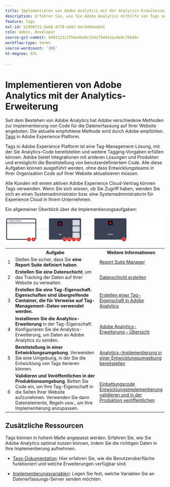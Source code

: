 ```yaml
---
title: Implementieren von Adobe Analytics mit der Analytics-Erweiterung
description: Erfahren Sie, wie Sie Adobe Analytics mithilfe von Tags und der Analytics-Erweiterung implementieren
feature: Tags
exl-id: 52990731-8a68-4779-ad42-6ec94b0aabd1
role: Admin, Developer
source-git-commit: 9d9212313f54e4b44c5341754942ac0e0c78b84c
workflow-type: tm+mt
source-wordcount: '365'
ht-degree: 83%

---
```


# Implementieren von Adobe Analytics mit der Analytics-Erweiterung

Seit dem Bestehen von Adobe Analytics hat Adobe verschiedene Methoden zur Implementierung von Code für die Datenerfassung auf Ihrer Website angeboten. Die aktuelle empfohlene Methode wird durch Adobe empfohlen. [Tags](https://experienceleague.adobe.com/docs/experience-platform/tags/home.html?lang=de) in Adobe Experience Platform.

Tags in Adobe Experience Platform ist eine Tag-Management-Lösung, mit der Sie Analytics-Code bereitstellen und weitere Tagging-Vorgaben erfüllen können. Adobe bietet Integrationen mit anderen Lösungen und Produkten und ermöglicht die Bereitstellung von benutzerdefiniertem Code. Alle diese Aufgaben können ausgeführt werden, ohne dass Entwicklungsteams in Ihrer Organisation Code auf Ihrer Website aktualisieren müssen.

Alle Kunden mit einem aktiven Adobe Experience Cloud-Vertrag können Tags verwenden. Wenn Sie sich wissen, ob Sie Zugriff haben, wenden Sie sich an einen Systemadministrator bzw. eine Systemadministratorin für Experience Cloud in Ihrem Unternehmen.

Ein allgemeiner Überblick über die Implementierungsaufgaben:



![Implementieren von Adobe Analytics mit dem Analytics-Erweiterungs-Workflow, wie in diesem Abschnitt beschrieben.](../assets/analytics-extension-annotated.png)

<table style="width:100%">

<tr>
<th style="width:5%"></th><th style="width:60%"><b>Aufgabe</b></th><th style="width:35%"><b>Weitere Informationen</b></th>
</tr>

<tr>
<td> 1</td>
<td>Stellen Sie sicher, dass Sie <b>eine Report Suite definiert haben</b>.</td>
<td><a href="../../admin/admin/c-manage-report-suites/report-suites-admin.md">Report Suite Manager</a></td>
</tr>

<tr>
<td>2</td>
<td><b>Erstellen Sie eine Datenschicht</b>, um das Tracking der Daten auf Ihrer Website zu verwalten.</td>
<td>
<a href="../prepare/data-layer.md">Datenschicht erstellen</a>
</td>
</tr>

<tr>
<td>3</td>
<td><b><b>Erstellen Sie eine Tag-Eigenschaft</b>. Eigenschaften sind übergreifende Container, die für Verweise auf Tag-Management-Daten verwendet werden.</td>
<td><a href="../launch/create-analytics-property.md">Erstellen einer Tag-Eigenschaft in Adobe Analytics</a></td>
</tr>

<tr>
<td>4</td><td><b>Installieren Sie die Analytics-Erweiterung</b> in der Tag-Eigenschaft. Konfigurieren Sie die Analytics-Erweiterung, um Daten an Adobe Analytics zu senden.</td>
<td><a href="https://experienceleague.adobe.com/docs/experience-platform/tags/extensions/client/analytics/overview.html?lang=de">Adobe Analytics-Erweiterung – Übersicht</a></td>
</tr>

<tr>
<td>5</td>
<td><b>Bereitstellung in einer Entwicklungsumgebung</b>. Verwenden Sie eine Umgebung, in der Sie die Entwicklung von Tags iterieren können.</td>
<td><a href="./deploy-dev.md">Analytics-Implementierung in einer Entwicklungsumgebung bereitstellen</td>
</tr>

<tr>
<td>6</td> 
<td><b>Validieren und Veröffentlichen in der Produktionsumgebung</b>. Betten Sie Code ein, um Ihre Tag-Eigenschaft in die Seiten Ihrer Website aufzunehmen. Verwenden Sie dann Datenelemente, Regeln usw., um Ihre Implementierung anzupassen.</td>
<td><a href="https://experienceleague.adobe.com/docs/experience-platform/tags/publish/environments/environments.html?lang=en#embed-code">Einbettungscode</a><br/><a href="./validate-publish-prod.md">Entwicklungsimplementierung validieren und in der Produktion veröffentlichen</a></td>
</tr>

</table>

## Zusätzliche Ressourcen

Tags können in hohem Maße angepasst werden. Erfahren Sie, wie Sie Adobe Analytics optimal nutzen können, indem Sie die richtigen Daten in Ihre Implementierung aufnehmen.

- [Tags-Dokumentation](https://experienceleague.adobe.com/docs/experience-platform/tags/home.html?lang=de#): Hier erfahren Sie, wie die Benutzeroberfläche funktioniert und welche Erweiterungen verfügbar sind.

- [Implementierungsvariablen](../vars/overview.md): Legen Sie fest, welche Variablen Sie an Datenerfassungs-Server senden möchten.
